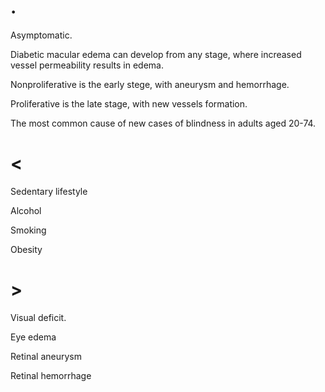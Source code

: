 # .

Asymptomatic.

Diabetic macular edema can develop from any stage, where increased vessel permeability results in edema.

Nonproliferative is the early stege, with aneurysm and hemorrhage.

Proliferative is the late stage, with new vessels formation.

The most common cause of new cases of blindness in adults aged 20-74.

# <

Sedentary lifestyle

Alcohol

Smoking

Obesity

# >

Visual deficit.

Eye edema

Retinal aneurysm

Retinal hemorrhage
